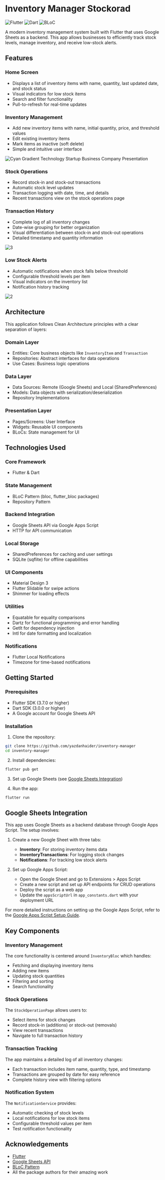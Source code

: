 # Inventory Manager Stockorad

![Flutter](https://img.shields.io/badge/Flutter-3.7.0+-blue.svg)
![Dart](https://img.shields.io/badge/Dart-3.0.0+-blue.svg)
![BLoC](https://img.shields.io/badge/BLoC-9.0.0-purple.svg)


A modern inventory management system built with Flutter that uses Google Sheets as a backend. This app allows businesses to efficiently track stock levels, manage inventory, and receive low-stock alerts.

## Features

### Home Screen

- Displays a list of inventory items with name, quantity, last updated date, and stock status
- Visual indicators for low stock items
- Search and filter functionality
- Pull-to-refresh for real-time updates

### Inventory Management

- Add new inventory items with name, initial quantity, price, and threshold values
- Edit existing inventory items
- Mark items as inactive (soft delete)
- Simple and intuitive user interface

![Cyan Gradient Technology Startup Business Company Presentation](https://github.com/user-attachments/assets/31a5b035-1fa6-4dc7-b6a2-23f78ca651e8)

### Stock Operations

- Record stock-in and stock-out transactions
- Automatic stock level updates
- Transaction logging with date, time, and details
- Recent transactions view on the stock operations page

### Transaction History

- Complete log of all inventory changes
- Date-wise grouping for better organization
- Visual differentiation between stock-in and stock-out operations
- Detailed timestamp and quantity information
  
![3](https://github.com/user-attachments/assets/a5c61ba2-9d06-4f93-b4b8-6d346a1b02d8)

### Low Stock Alerts

- Automatic notifications when stock falls below threshold
- Configurable threshold levels per item
- Visual indicators on the inventory list
- Notification history tracking
  
![2](https://github.com/user-attachments/assets/216fc735-1495-471d-8dab-ab2d91c17198)


## Architecture

This application follows Clean Architecture principles with a clear separation of layers:

### Domain Layer

- Entities: Core business objects like `InventoryItem` and `Transaction`
- Repositories: Abstract interfaces for data operations
- Use Cases: Business logic operations

### Data Layer

- Data Sources: Remote (Google Sheets) and Local (SharedPreferences)
- Models: Data objects with serialization/deserialization
- Repository Implementations

### Presentation Layer

- Pages/Screens: User Interface
- Widgets: Reusable UI components
- BLoCs: State management for UI

## Technologies Used

### Core Framework

- Flutter & Dart

### State Management

- BLoC Pattern (bloc, flutter_bloc packages)
- Repository Pattern

### Backend Integration

- Google Sheets API via Google Apps Script
- HTTP for API communication

### Local Storage

- SharedPreferences for caching and user settings
- SQLite (sqflite) for offline capabilities

### UI Components

- Material Design 3
- Flutter Slidable for swipe actions
- Shimmer for loading effects

### Utilities

- Equatable for equality comparisons
- Dartz for functional programming and error handling
- GetIt for dependency injection
- Intl for date formatting and localization

### Notifications

- Flutter Local Notifications
- Timezone for time-based notifications

## Getting Started

### Prerequisites

- Flutter SDK (3.7.0 or higher)
- Dart SDK (3.0.0 or higher)
- A Google account for Google Sheets API

### Installation

1. Clone the repository:

```bash
git clone https://github.com/yazdanhaider/inventory-manager
cd inventory-manager
```

2. Install dependencies:

```bash
flutter pub get
```

3. Set up Google Sheets (see [Google Sheets Integration](https://developers.google.com/workspace/sheets/api/reference/rest))

4. Run the app:

```bash
flutter run
```

## Google Sheets Integration

This app uses Google Sheets as a backend database through Google Apps Script. The setup involves:

1. Create a new Google Sheet with three tabs:

   - **Inventory**: For storing inventory items data
   - **InventoryTransactions**: For logging stock changes
   - **Notifications**: For tracking low stock alerts

2. Set up Google Apps Script:
   - Open the Google Sheet and go to Extensions > Apps Script
   - Create a new script and set up API endpoints for CRUD operations
   - Deploy the script as a web app
   - Update the `appsScriptUrl` in `app_constants.dart` with your deployment URL

For more detailed instructions on setting up the Google Apps Script, refer to the [Google Apps Script Setup Guide](https://developers.google.com/apps-script).

## Key Components

### Inventory Management

The core functionality is centered around `InventoryBloc` which handles:

- Fetching and displaying inventory items
- Adding new items
- Updating stock quantities
- Filtering and sorting
- Search functionality

### Stock Operations

The `StockOperationPage` allows users to:

- Select items for stock changes
- Record stock-in (additions) or stock-out (removals)
- View recent transactions
- Navigate to full transaction history

### Transaction Tracking

The app maintains a detailed log of all inventory changes:

- Each transaction includes item name, quantity, type, and timestamp
- Transactions are grouped by date for easy reference
- Complete history view with filtering options

### Notification System

The `NotificationService` provides:

- Automatic checking of stock levels
- Local notifications for low stock items
- Configurable threshold values per item
- Test notification functionality


## Acknowledgements

- [Flutter](https://flutter.dev/)
- [Google Sheets API](https://developers.google.com/sheets/api)
- [BLoC Pattern](https://bloclibrary.dev/)
- All the package authors for their amazing work
